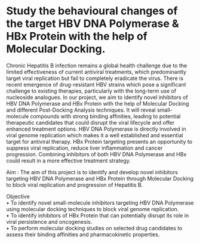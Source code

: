 # Study the behavioural changes of the target HBV DNA Polymerase & HBx Protein with the help of Molecular Docking.

Chronic Hepatitis B infection remains a global health challenge due to the limited effectiveness of current antiviral treatments, which predominantly target viral replication but fail to completely eradicate the virus. There is recent emergence of drug-resistant HBV strains which pose a significant challenge to existing therapies, particularly with the long-term use of nucleoside analogues. In our project, we aim to identify novel inhibitors of HBV DNA Polymerase and HBx Protein with the help of Molecular Docking and different Post-Docking Analysis techniques. It will reveal small-molecule compounds with strong binding affinities, leading to potential therapeutic candidates that could disrupt the viral lifecycle and offer enhanced treatment options. 
HBV DNA Polymerase is directly involved in viral genome replication which makes it a well established and essential target for antiviral therapy. HBx Protein targeting presents an opportunity to suppress viral replication, reduce liver inflammation and cancer progression. Combining inhibitors of both HBV DNA Polymerase and HBx could result in a more effective treatment strategy. 

Aim :
The aim of this project is to identify and develop novel inhibitors targeting HBV DNA Polymerase and HBx Protein through Molecular Docking to block viral replication and progression of Hepatitis B.

Objective  
•	To identify novel small-molecule inhibitors targeting HBV DNA Polymerase using molecular docking techniques to block viral genome replication.  
•	To identify inhibitors of HBx Protein that can potentially disrupt its role in viral persistence and oncogenesis.  
•	To perform molecular docking studies on selected drug candidates to assess their binding affinities and pharmacokinetic properties.

